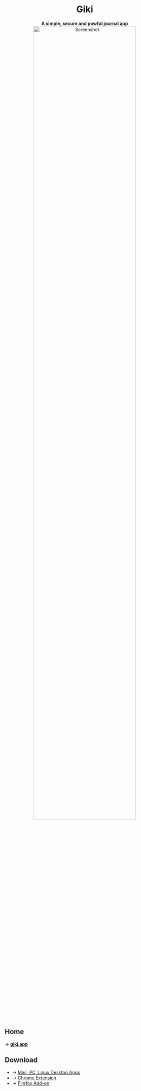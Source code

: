 <div align="center">
  <h1>Giki</h1>
  <strong>A simple, secure and powful journal app</strong>
  <img src="https://giki.app/images/feature_pic_light.png" width="80%" alt="Screenshot">
</div>

## Home

→ [**giki.app**](https://giki.app)

## Download

* → [Mac, PC, Linux Desktop Apps](https://github.com/gikiapp/giki.app/releases)
* → [Chrome Extension](https://chrome.google.com/webstore/detail/hcjaennlplpppgfolnagejnpcmbhdjba)
* → [Firefox Add-on](https://addons.mozilla.org/en-US/firefox/addon/giki)
